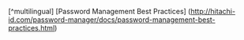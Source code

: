 [^adminrole]: [The Guardian, Cory Doctorow: If one thing gives me hope for the future, it’s the cause of internet freedom]
(http://www.theguardian.com/technology/2015/may/26/hope-future-internet-activism-freedom)

[^risk_assessment_definitions]: [Frontline Defenders: Workbook on Security](https://www.frontlinedefenders.org/files/workbook_eng.pdf)

[^risk_formula]: [Frontline Defenders: Workbook on Security](https://www.frontlinedefenders.org/files/workbook_eng.pdf)

[^worksheet]: [Frontline Defenders: Workbook on Security](https://www.frontlinedefenders.org/files/workbook_eng.pdf)

[^risk_matrix]: [Humanitarian Practice Network, Operational Security Management in Violent Environments (Revised Edition)](http://www.odihpn.org/hpn-resources/good-practice-reviews/operational-security-management-in-violent-environments-revised-edition)

[^multilingual] [Password Management Best Practices] (http://hitachi-id.com/password-manager/docs/password-management-best-practices.html)

[^daas]: For suggested reading on this topic, refer to TechTarget, How Cloud Security Concerns Affect Trust in DaaS Providers: http://searchvirtualdesktop.techtarget.com/tip/How-cloud-security-concerns-affect-trust-in-DaaS-providers

[^change_management]:[10 Best Practices in Change Management] (http://quickbase.intuit.com/blog/2012/12/24/10-best-practices-in-change-management/)

[^agreement_components]: [ITDonut Resources](http://www.itdonut.co.uk/it/it-support/it-support-contracts/sample-service-level-agreement)

[^FDE]: [Full Disk Encryption Dos and Don'ts] (http://www.computerworld.com/article/2528345/network-security/full-disk-encryption-dos-and-don-ts.html)

[^firewall_management]: [Simple Firewall Best Practices for Small and Midsize Businesses] (https://technet.microsoft.com/en-us/security/hh144813.aspx)

[^log_management]: [Log Management – Lifeblood of Information Security] (http://www.net-security.org/article.php?id=975&p=2)

[^healthy_environment]: [Tactical Tech, Security-in-a-Box] (https://securityinabox.org/en/guide/physical)

[^rights_suggestions]: [Whiteford, Taylor, Preston- Are Associations and Nonprofit Organizations the Next Big Target for Cyber Attacks?] (http://www.wtplaw.com/documents/2012/10/are-associations-and-nonprofit-organizations-the-next-big-target-for-cyber-attac)



